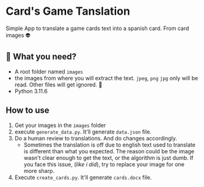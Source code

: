 # Card's Game Tanslation

Simple App to translate a game cards text into a spanish card. From card images 👽️

## 📝 What you need?

- A root folder named `images`
- the images from where you will extract the text. `jpeg`, `png` `jpg` only will be read. Other files will get ignored. 🧐
- Python 3.11.6

## How to use

1. Get your images in the `images` folder
2. execute `generate_data.py`. It'll generate `data.json` file.
3. Do a human review to translations. And do changes accordingly.
   - Sometimes the translation is off due to english text used to translate is different than what you expected. The reason could be the image wasn't clear enough to get the text, or the algorithm is just dumb. If you face this issue, (_like i did_), try to replace your image for one more sharp.
4. Execute `create_cards.py`. It'll generate `cards.docx` file.
